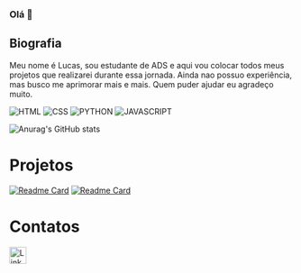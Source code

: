 ### Olá 👋

## Biografia

Meu nome é Lucas, sou estudante de ADS e aqui vou colocar todos meus projetos que realizarei durante essa jornada.
Ainda nao possuo experiência, mas busco me aprimorar mais e mais.
Quem puder ajudar eu agradeço muito.

![HTML](https://img.shields.io/badge/HTML5-E34F26?style=for-the-badge&logo=html5&logoColor=white)
![CSS](https://img.shields.io/badge/CSS3-1572B6?style=for-the-badge&logo=css3&logoColor=white)
![PYTHON](https://img.shields.io/badge/Python-FFD43B?style=for-the-badge&logo=python&logoColor=blue)
![JAVASCRIPT](https://img.shields.io/badge/JavaScript-323330?style=for-the-badge&logo=javascript&logoColor=F7DF1E)

![Anurag's GitHub stats](https://github-readme-stats.vercel.app/api?username=renninho&show_icons=true&theme=dark)

# Projetos

[![Readme Card](https://github-readme-stats.vercel.app/api/pin/?username=renninho&repo=renninho.github.io)](https://github.com/renninho/renninho.github.io)
[![Readme Card](https://github-readme-stats.vercel.app/api/pin/?username=renninho&repo=primeirogame.github.io)](https://github.com/renninho/primeirogame.github.io)

# Contatos

[<img src='https://img.shields.io/badge/LinkedIn-0077B5?style=for-the-badge&logo=linkedin&logoColor=white' alt='Linkedin' height='30'>](http://www.linkedin.com/in/lucas-renner/)
